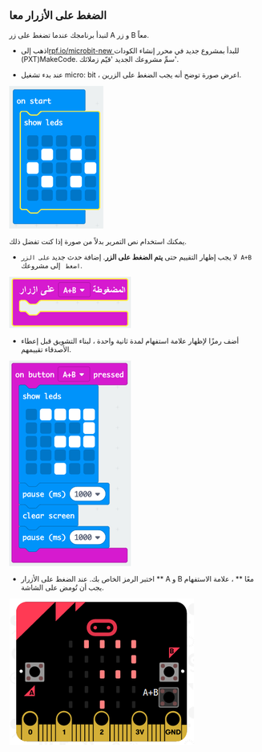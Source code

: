 ## الضغط على الأزرار معا

لنبدأ برنامجك عندما تضغط على زر A و زر B معاً.

+ اذهب إلى<a href="https://rpf.io/microbit-new" target="_blank">rpf.io/microbit-new </a> للبدأ بمشروع جديد في محرر إنشاء الكودات (PXT)MakeCode. سمِّ مشروعك الجديد 'قيّم زملائك'.

+ عند بدء تشغيل micro: bit ، اعرض صورة توضح أنه يجب الضغط على الزرين.

![لقطة شاشة](images/rate-start-img.png)

يمكنك استخدام نص التمرير بدلاً من صورة إذا كنت تفضل ذلك.

+ لا يجب إظهار التقييم حتى **يتم الضغط على الزر**. إضافة حدث جديد `على الزر A+B اضغط ` إلى مشروعك.

![لقطة الشاشة](images/rate-ab.png)

+ أضف رمزًا لإظهار علامة استفهام لمدة ثانية واحدة ، لبناء التشويق قبل إعطاء الأصدقاء تقييمهم.

![لقطة الشاشة](images/rate-question.png)

+ اختبر الرمز الخاص بك. عند الضغط على الأزرار ** A و B معًا ** ، علامة الاستفهام يجب أن تُومض على الشاشة.

![لقطة الشاشة](images/rate-question-test.png)